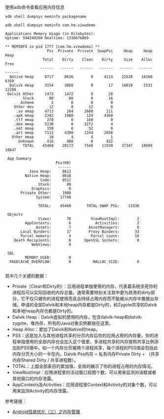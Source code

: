 使用adb命令查看应用内存信息
```
adb shell dumpsys meminfo packagename
```
```
adb shell dumpsys meminfo com.hm.viewdemo
```

```
Applications Memory Usage (in Kilobytes):
Uptime: 594249269 Realtime: 1316676869

** MEMINFO in pid 1777 [com.hm.viewdemo] **
                   Pss  Private  Private  SwapPss     Heap     Heap     Heap
                 Total    Dirty    Clean    Dirty     Size    Alloc     Free
                ------   ------   ------   ------   ------   ------   ------
  Native Heap     8717     8616        0     4113    22528    16168     6359
  Dalvik Heap     3154     3068        0       17    14819     2531    12288
 Dalvik Other     1473     1472        0       28                           
        Stack       80       80        0       16                           
       Ashmem        2        0        0        0                           
    Other dev       12        0       12        0                           
     .so mmap     4713      264     2680      111                           
    .apk mmap     2282     1960      124     4360                           
    .ttf mmap      270        0      160        0                           
    .dex mmap     5130        0     3272        4                           
    .oat mmap      159        0       52        0                           
    .art mmap     7112     4300     1244     2858                           
   Other mmap       10        4        4        1                           
      Unknown      416      408        0      422                           
        TOTAL    45460    20172     7548    11930    37347    18699    18647
 
 App Summary
                       Pss(KB)
                        ------
           Java Heap:     8612
         Native Heap:     8616
                Code:     8512
               Stack:       80
            Graphics:        0
       Private Other:     1900
              System:    17740
 
               TOTAL:    45460       TOTAL SWAP PSS:    11930
 
 Objects
               Views:       78         ViewRootImpl:        2
         AppContexts:        6           Activities:        2
              Assets:        7        AssetManagers:        0
       Local Binders:       17        Proxy Binders:       33
       Parcel memory:        4         Parcel count:       19
    Death Recipients:        0      OpenSSL Sockets:        0
            WebViews:        0
 
 SQL
         MEMORY_USED:        0
  PAGECACHE_OVERFLOW:        0          MALLOC_SIZE:        0
 

```
其中几个关键的数据：

* Private（Clean和Dirty的）：应用进程单独使用的内存，代表着系统杀死你的进程后可以实际回收的内存总量。通常需要特别关注其中更为昂贵的dirty部分，它不仅只被你的进程使用而且会持续占用内存而不能被从内存中置换出存储。申请的全部Dalvik和本地heap内存都是Dirty的，和Zygote共享的Dalvik和本地heap内存也都是Dirty的。
* Dalvik Heap：Dalvik虚拟机使用的内存，包含dalvik-heap和dalvik-zygote，堆内存，所有的Java对象实例都放在这里。
* Heap Alloc：累加了Dalvik和Native的heap。
* PSS：这是加入与其他进程共享的分页内存后你的应用占用的内存量，你的进程单独使用的全部内存也会加入这个值里，多进程共享的内存按照共享比例添加到PSS值中。如一个内存分页被两个进程共享，每个进程的PSS值会包括此内存分页大小的一半在内。Dalvik Pss内存 = 私有内存Private Dirty + （共享内存Shared Dirty / 共享进程数）。
* TOTAL：上面全部条目的累加值，全局的展示了你的进程占用的内存情况。
* ViewRootImpl：应用进程里的活动窗口视图个数，可以用来监测对话框或者其他窗口的内存泄露。
* AppContexts及Activities：应用进程里Context和Activity的对象个数，可以用来监测Activity的内存泄露。


参考链接：
* [Android性能优化（三）之内存管理](https://juejin.im/post/58b18e442f301e0068028a90)
